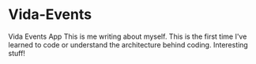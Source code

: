 # Vida-Events
Vida Events App
This is me writing about myself. This is the first time I've learned to code or understand the architecture behind coding. Interesting stuff! 

